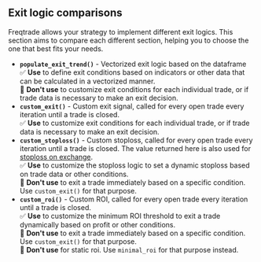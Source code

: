 ## Exit logic comparisons

Freqtrade allows your strategy to implement different exit logics.
This section aims to compare each different section, helping you to choose the one that best fits your needs.

* **`populate_exit_trend()`** - Vectorized exit logic based on the dataframe  
  ✅ **Use** to define exit conditions based on indicators or other data that can be calculated in a vectorized manner.  
  🚫 **Don't use** to customize exit conditions for each individual trade, or if trade data is necessary to make an exit decision.
* **`custom_exit()`** - Custom exit signal, called for every open trade every iteration until a trade is closed.  
  ✅ **Use** to customize exit conditions for each individual trade, or if trade data is necessary to make an exit decision.
* **`custom_stoploss()`** - Custom stoploss, called for every open trade every iteration until a trade is closed. The value returned here is also used for [stoploss on exchange](stoploss.md#stop-loss-on-exchangefreqtrade).  
  ✅ **Use** to customize the stoploss logic to set a dynamic stoploss based on trade data or other conditions.  
  🚫 **Don't use** to exit a trade immediately based on a specific condition. Use `custom_exit()` for that purpose.  
* **`custom_roi()`** - Custom ROI, called for every open trade every iteration until a trade is closed.  
  ✅ **Use** to customize the minimum ROI threshold to exit a trade dynamically based on profit or other conditions.  
  🚫 **Don't use** to exit a trade immediately based on a specific condition. Use `custom_exit()` for that purpose.  
  🚫 **Don't use** for static roi. Use `minimal_roi` for that purpose instead.  
